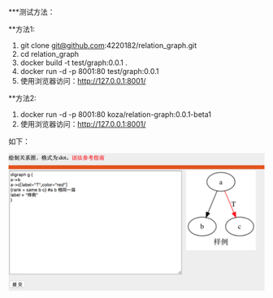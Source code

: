 ***测试方法：

**方法1: 

1. git clone git@github.com:4220182/relation_graph.git
2. cd relation_graph
2. docker build -t test/graph:0.0.1 .
3. docker run -d -p 8001:80 test/graph:0.0.1
4. 使用浏览器访问：http://127.0.0.1:8001/ 

**方法2:

1. docker run -d -p 8001:80 koza/relation-graph:0.0.1-beta1
2. 使用浏览器访问：http://127.0.0.1:8001/ 

如下：

![avatar](/static/images/sample.png)
